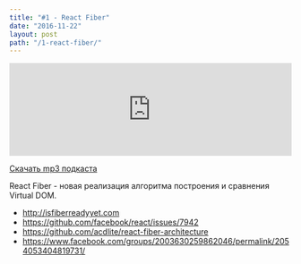 ```yaml
---
title: "#1 - React Fiber"
date: "2016-11-22"
layout: post
path: "/1-react-fiber/"
---
```


<iframe width="100%" height="166" scrolling="no" frameborder="no" src="https://w.soundcloud.com/player/?url=https%3A//api.soundcloud.com/tracks/317493486&amp;color=ff5500&amp;auto_play=false&amp;hide_related=false&amp;show_comments=true&amp;show_user=true&amp;show_reposts=false"></iframe>

<a href="https://5minreact.podster.fm/1/download/audio.mp3?download=yes&media=file"><i class="fa fa-download"></i> Скачать mp3 подкаста</a>

React Fiber - новая реализация алгоритма построения и сравнения Virtual DOM.

- http://isfiberreadyyet.com
- https://github.com/facebook/react/issues/7942
- https://github.com/acdlite/react-fiber-architecture
- https://www.facebook.com/groups/2003630259862046/permalink/2054053404819731/


